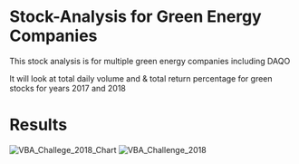 # Stock-Analysis for Green Energy Companies
This stock analysis is for multiple green energy companies including DAQO

It will look at total daily volume and & total return percentage 
for green stocks for years 2017 and 2018

# Results

![VBA_Challege_2018_Chart](https://user-images.githubusercontent.com/117749494/204617025-f52c89a2-eca6-4a10-abe3-65b2c56db371.PNG)
![VBA_Challenge_2018](https://user-images.githubusercontent.com/117749494/204617070-01f90d00-12ed-4c2f-9363-beaca974f563.PNG)
